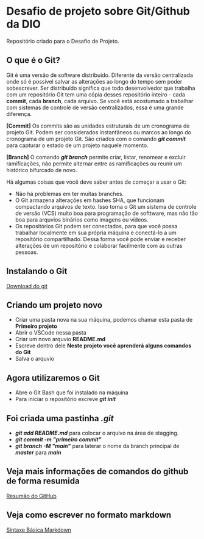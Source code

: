 # Desafio de projeto sobre Git/Github da DIO
Repositório criado para o Desafio de Projeto.

## O que é o Git?

 Git é uma versão de software distribuido. Diferente da versão centralizada onde só é possível salvar as alterações ao longo do tempo sem poder sobescrever. Ser distribuído significa que todo desenvolvedor que trabalha com um repositório Git tem uma cópia desses repositório inteiro - cada **commit**, cada **branch**, cada arquivo. Se você está acostumado a trabalhar com sistemas de controle de versão centralizados, essa é uma grande diferença.

**[Commit]**
 Os commits são as unidades estruturais de um cronograma de projeto Git. Podem ser considerados instantâneos ou marcos ao longo do cronograma de um projeto Git. São criados com o comando ***git commit*** para capturar o estado de um projeto naquele momento.

**[Branch]**
 O comando ***git branch*** permite criar, listar, renomear e excluir ramificações, não permite alternar entre as ramificações ou reunir um histórico bifurcado de novo.

 Há algumas coisas que você deve saber antes de começar a usar o Git:

- Não há problemas em ter muitas branches.
- O Git armazena alterações em hashes SHA, que funcionam compactando arquivos de texto. Isso torna o Git um sistema de controle de versão (VCS) muito boa para programação de softtware, mas não tão boa para arquvios binários como imagens ou vídeos.
- Os repositórios Git podem ser conectados, para que você possa trabalhar localmente em sua própria máquina e conectá-lo a um repositório compartilhado. Dessa forma você pode enviar e receber alterações de um repositório e colaborar facilmente com as outras pessoas.

## Instalando o Git
[Download do git](https://git-scm.com/downloads)

## Criando um projeto novo

- Criar uma pasta nova na sua máquina, podemos chamar esta pasta de **Primeiro projeto**
- Abrir o VSCode nessa pasta
- Criar um novo arquvio **README.md**
- Escreve dentro dele **Neste projeto você aprenderá alguns comandos do Git**
- Salva o arquvio
## Agora utilizaremos o Git 
- Abre o Git Bash que foi instalado na máquina
- Para iniciar o repositório escreve ***git init*** 
## Foi criada uma pastinha ***.git***
- ***git add README.md*** para colocar o arquivo na área de stagging.
- ***git commit -m "primeiro commit"*** 
- ***git branch -M "main"*** para laterar o nome da branch principal de ***master*** para ***main***

## Veja mais informações de comandos do github de forma resumida
[Resumão do GitHub](https://training.github.com/downloads/pt_PT/github-git-cheat-sheet.pdf)

## Veja como escrever no formato markdown

[Sintaxe Básica Markdown](https://www.markdownguide.org/basic-syntax/)

